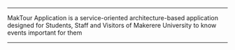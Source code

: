 *******************************************************************************
MakTour Application is a service-oriented architecture-based application designed for Students, Staff and Visitors of Makerere University to know events important for them
********************************************************************************